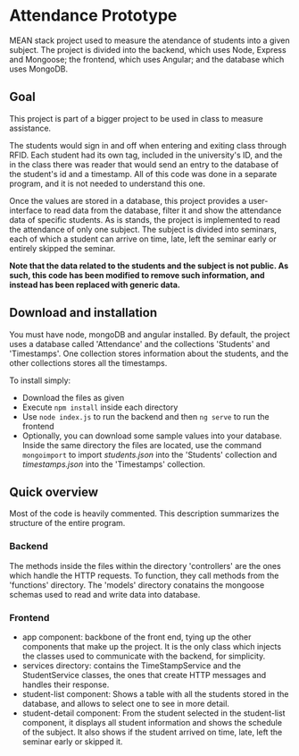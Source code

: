 # Attendance Prototype
MEAN stack project used to measure the atendance of students into a given subject.
The project is divided into the backend, which uses Node, Express and Mongoose; the frontend, which uses Angular; and the database which uses MongoDB.

## Goal
This project is part of a bigger project to be used in class to measure assistance.

The students would sign in and off when entering and exiting class through RFID. Each student had its own tag, included in the university's ID, and the in the class there was reader that would send an entry to the database of the student's id and a timestamp. All of this code was done in a separate program, and it is not needed to understand this one.

Once the values are stored in a database, this project provides a user-interface to read data from the database, filter it and show the attendance data of specific students. As is stands, the project is implemented to read the attendance of only one subject. The subject is divided into seminars, each of which a student can arrive on time, late, left the seminar early or entirely skipped the seminar.

__Note that the data related to the students and the subject is not public. As such, this code has been modified to remove such information, and instead has been replaced with generic data.__

## Download and installation

You must have node, mongoDB and angular installed. By default, the project uses a database called 'Attendance' and the collections 'Students' and 'Timestamps'. One collection stores information about the students, and the other collections stores all the timestamps.

To install simply:
- Download the files as given
- Execute `npm install` inside each directory
- Use `node index.js` to run the backend and then `ng serve` to run the frontend
- Optionally, you can download some sample values into your database. Inside the same directory the files are located, use the command `mongoimport` to import _students.json_ into the 'Students' collection and _timestamps.json_ into the 'Timestamps' collection.

## Quick overview
Most of the code is heavily commented. This description summarizes the structure of the entire program.

### Backend
The methods inside the files within the directory 'controllers' are the ones which handle the HTTP requests. To function, they call methods from the 'functions' directory. The 'models' directory conatains the mongoose schemas used to read and write data into database.

### Frontend
- app component: backbone of the front end, tying up the other components that make up the project. It is the only class which injects the classes used to communicate with the backend, for simplicity.
- services directory: contains the TimeStampService and the StudentService classes, the ones that create HTTP messages and handles their response.
- student-list component: Shows a table with all the students stored in the database, and allows to select one to see in more detail.
- student-detail component: From the student selected in the student-list component, it displays all student information and shows the schedule of the subject. It also shows if the student arrived on time, late, left the seminar early or skipped it.
